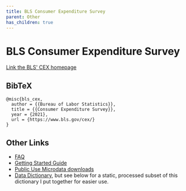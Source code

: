 ```yaml
---
title: BLS Consumer Expenditure Survey
parent: Other
has_children: true
---
```


# BLS Consumer Expenditure Survey

[Link the BLS' CEX homepage](https://www.bls.gov/cex/)

## BibTeX
```
@misc{bls_cex,
  author = {{Bureau of Labor Statistics}},
  title = {{Consumer Expenditure Survey}},
  year = {2021},
  url = {https://www.bls.gov/cex/}
}
```


## Other Links

- [FAQ](https://www.bls.gov/cex/csxfaqs.htm)
- [Getting Started Guide](https://www.bls.gov/cex/pumd-getting-started-guide.htm)
- [Public Use Microdata downloads](https://www.bls.gov/cex/pumd_data.htm)
- [Data Dictionary](https://view.officeapps.live.com/op/view.aspx?src=https%3A%2F%2Fwww.bls.gov%2Fcex%2Fpumd%2Fce_pumd_interview_diary_dictionary.xlsx&wdOrigin=BROWSELINK), but see below for a static, processed subset of this dictionary I put together for easier use.






